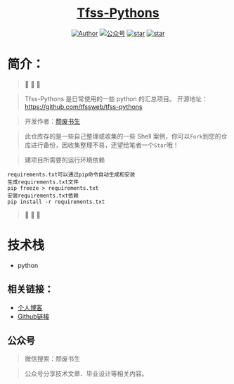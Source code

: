 <h1 align="center"><a href="https://github.com/tfssweb" target="_blank">Tfss-Pythons</a></h1>

<p align="center">
<a href="https://tfssweb.github.io/"><img alt="Author" src="https://img.shields.io/badge/author-%E9%A2%93%E5%BA%9F%E4%B9%A6%E7%94%9F-blue.svg"/></a>  <a href="https://tfssweb.github.io/"><img alt="公众号" src="https://img.shields.io/badge/公众号-颓废书生-mauve.svg"/></a>  <a href="https://github.com/tfssweb/tfss-pythons"><img alt="star" src="https://img.shields.io/github/stars/tfssweb/tfss-pythons.svg?label=Stars&style=social"/></a>  <a href="https://github.com/tfssweb/tfss-pythons"><img alt="star" src="https://img.shields.io/github/forks/tfssweb/tfss-pythons.svg?label=Forks&style=social"/></a>

</p>

# 简介：
> :whale: :whale: :whale:

> Tfss-Pythons 是日常使用的一些 python 的汇总项目。 开源地址：https://github.com/tfssweb/tfss-pythons

> 开发作者：[颓废书生](https://tfssweb.github.io/)

> 此仓库存的是一些自己整理或收集的一些 Shell 案例，你可以`Fork`到您的仓库进行备份，因收集整理不易，还望给笔者一个`Star`哦！

> 建项目所需要的运行环境依赖

```
requirements.txt可以通过pip命令自动生成和安装
生成requirements.txt文件
pip freeze > requirements.txt
安装requirements.txt依赖
pip install -r requirements.txt
```

> :whale: :whale: :whale:

# 技术栈

- python


## 相关链接：

- [个人博客](https://tfssweb.github.io/)
- [Github链接](https://github.com/tfssweb/)


## 公众号

> 微信搜索：颓废书生

> 公众号分享技术文章、毕业设计等相关内容。

